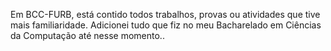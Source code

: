 Em BCC-FURB, está contido todos trabalhos, provas ou atividades que tive mais familiaridade. Adicionei tudo que fiz no meu Bacharelado em Ciências da Computação até nesse momento..
